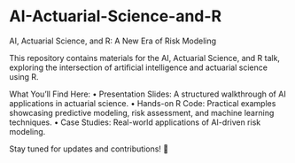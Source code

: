 # AI-Actuarial-Science-and-R
AI, Actuarial Science, and R: A New Era of Risk Modeling

This repository contains materials for the AI, Actuarial Science, and R talk, exploring the intersection of artificial intelligence and actuarial science using R.

What You’ll Find Here:
	•	Presentation Slides: A structured walkthrough of AI applications in actuarial science.
	•	Hands-on R Code: Practical examples showcasing predictive modeling, risk assessment, and machine learning techniques.
	•	Case Studies: Real-world applications of AI-driven risk modeling.

Stay tuned for updates and contributions! 🚀
